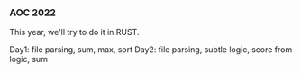 ### AOC 2022

This year, we'll try to do it in RUST.

Day1: file parsing, sum, max, sort
Day2: file parsing, subtle logic, score from logic, sum
